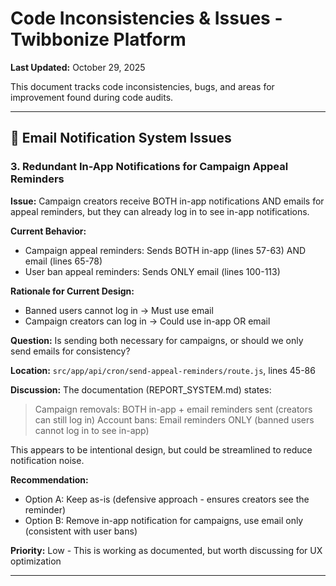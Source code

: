 # Code Inconsistencies & Issues - Twibbonize Platform

**Last Updated:** October 29, 2025

This document tracks code inconsistencies, bugs, and areas for improvement found during code audits.

---

## 📧 Email Notification System Issues


### 3. Redundant In-App Notifications for Campaign Appeal Reminders

**Issue:** Campaign creators receive BOTH in-app notifications AND emails for appeal reminders, but they can already log in to see in-app notifications.

**Current Behavior:**
- Campaign appeal reminders: Sends BOTH in-app (lines 57-63) AND email (lines 65-78)
- User ban appeal reminders: Sends ONLY email (lines 100-113)

**Rationale for Current Design:**
- Banned users cannot log in → Must use email
- Campaign creators can log in → Could use in-app OR email

**Question:** Is sending both necessary for campaigns, or should we only send emails for consistency?

**Location:** `src/app/api/cron/send-appeal-reminders/route.js`, lines 45-86

**Discussion:**
The documentation (REPORT_SYSTEM.md) states:
> Campaign removals: BOTH in-app + email reminders sent (creators can still log in)
> Account bans: Email reminders ONLY (banned users cannot log in to see in-app)

This appears to be intentional design, but could be streamlined to reduce notification noise.

**Recommendation:** 
- Option A: Keep as-is (defensive approach - ensures creators see the reminder)
- Option B: Remove in-app notification for campaigns, use email only (consistent with user bans)

**Priority:** Low - This is working as documented, but worth discussing for UX optimization

---


